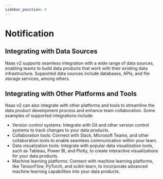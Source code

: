 ```yaml
---
sidebar_position: 4
---
```


# Notification

## Integrating with Data Sources

Naas v2 supports seamless integration with a wide range of data sources, enabling teams to build data products that work with their existing data infrastructure. Supported data sources include databases, APIs, and file storage services, among others.

## Integrating with Other Platforms and Tools

Naas v2 can also integrate with other platforms and tools to streamline the data product development process and enhance team collaboration. Some examples of supported integrations include:

- Version control systems: Integrate with Git and other version control systems to track changes to your data products.
- Collaboration tools: Connect with Slack, Microsoft Teams, and other collaboration tools to enable seamless communication within your team.
- Data visualization tools: Integrate with popular data visualization tools, such as Tableau, Power BI, and Plotly, to create interactive visualizations for your data products.
- Machine learning platforms: Connect with machine learning platforms, like TensorFlow, PyTorch, and scikit-learn, to incorporate advanced machine learning capabilities into your data products.